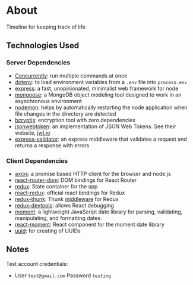 # About
Timeline for keeping track of life

## Technologies Used

### Server Dependencies
- [Concurrently](https://www.npmjs.com/package/concurrently): run multiple commands at once
- [dotenv](https://www.npmjs.com/package/dotenv): to load environment variables from a `.env` file into `process.env`
- [express](https://www.npmjs.com/package/express): a fast, unopinionated, minimalist web framework for node
- [mongoose](https://www.npmjs.com/package/mongoose): a MongoDB object modeling tool designed to work in an asynchronous environment
- [nodemon](https://www.npmjs.com/package/nodemon): helps by automatically restarting the node application when file changes in the directory are detected
- [bcryptjs](https://www.npmjs.com/package/bcryptjs): encryption tool with zero dependencies
- [jsonwebtoken](https://www.npmjs.com/package/jsonwebtoken): an implementation of JSON Web Tokens. See their website, [jwt.io](https://jwt.io/)
- [express-validator](https://www.npmjs.com/package/express-validation): an express middleware that validates a request and returns a response with errors

### Client Dependencies
- [axios](https://www.npmjs.com/package/axios): a promise based HTTP client for the browser and node.js
- [react-router-dom](https://www.npmjs.com/package/react-router-dom): DOM bindings for React Router
- [redux](https://www.npmjs.com/package/redux): State container for the app
- [react-redux](): official react bindings for Redux
- [redux-thunk](): Thunk [middleware](https://redux.js.org/advanced/middleware) for Redux
- [redux-devtools](https://www.npmjs.com/package/react-devtools): allows React debugging 
- [moment](https://www.npmjs.com/package/moment): a lightweight JavaScript date library for parsing, validating, manipulating, and formatting dates. 
- [react-moment](https://www.npmjs.com/package/react-moment): React component for the moment date library
- [uuid](https://www.npmjs.com/package/uuid): for creating of UUIDs

## Notes

Test account credentials:
- User `test@gmail.com` Password `testing`
